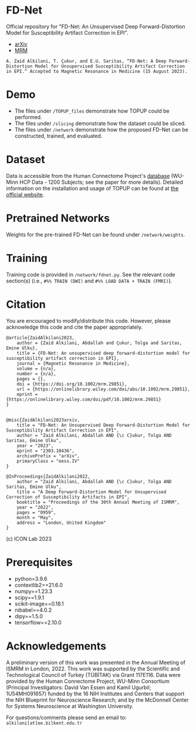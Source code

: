 # FD-Net
Official repository for "FD-Net: An Unsupervised Deep Forward-Distortion Model for Susceptibility Artifact Correction in EPI".
- [arXiv](https://arxiv.org/abs/2303.10436)
- [MRM](https://onlinelibrary.wiley.com/doi/full/10.1002/mrm.29851)

```A. Zaid Alkilani, T. Çukur, and E.U. Saritas, “FD-Net: A Deep Forward-Distortion Model for Unsupervised Susceptibility Artifact Correction in EPI.” Accepted to Magnetic Resonance in Medicine (15 August 2023).```

# Demo
- The files under ```/TOPUP_files``` demonstrate how TOPUP could be performed.
- The files under ```/slicing``` demonstrate how the dataset could be sliced.
- The files under ```/network``` demonstrate how the proposed FD-Net can be constructed, trained, and evaluated.

# Dataset
Data is accessible from the Human Connectome Project's [database](https://db.humanconnectome.org/) (WU-Minn HCP Data - 1200 Subjects; see the paper for more details). Detailed information on the installation and usage of TOPUP can be found at [the official website](https://fsl.fmrib.ox.ac.uk/fsl/fslwiki/topup).

# Pretrained Networks
Weights for the pre-trained FD-Net can be found under ```/network/weights```.

# Training
Training code is provided in ```/network/fdnet.py```. See the relevant code section(s) (i.e., ```#%% TRAIN (DWI)``` and ```#%% LOAD DATA + TRAIN (FMRI)```).

# Citation
You are encouraged to modify/distribute this code. However, please acknowledge this code and cite the paper appropriately.

```
@article{ZaidAlkilani2023,
	author = {Zaid Alkilani, Abdallah and Çukur, Tolga and Saritas, Emine Ulku},
	title = {FD-Net: An unsupervised deep forward-distortion model for susceptibility artifact correction in EPI},
	journal = {Magnetic Resonance in Medicine},
	volume = {n/a},
	number = {n/a},
	pages = {},
	doi = {https://doi.org/10.1002/mrm.29851},
	url = {https://onlinelibrary.wiley.com/doi/abs/10.1002/mrm.29851},
	eprint = {https://onlinelibrary.wiley.com/doi/pdf/10.1002/mrm.29851}
}


@misc{ZaidAlkilani2023arxiv,
	title = "FD-Net: An Unsupervised Deep Forward-Distortion Model for Susceptibility Artifact Correction in EPI", 
	author = "Zaid Alkilani, Abdallah AND {\c C}ukur, Tolga AND Saritas, Emine Ulku",
	year = "2023",
  	eprint = "2303.10436",
  	archivePrefix = "arXiv",
  	primaryClass = "eess.IV"
}

@InProceedings{ZaidAlkilani2022,
  	author = "Zaid Alkilani, Abdallah AND {\c C}ukur, Tolga AND Saritas, Emine Ulku",
	title = "A Deep Forward-Distortion Model for Unsupervised Correction of Susceptibility Artifacts in EPI",
	booktitle = "Proceedings of the 30th Annual Meeting of ISMRM",
	year = "2022",
	pages = "0959",
 	month = "May",
	address = "London, United Kingdom"
}

```
(c) ICON Lab 2023

# Prerequisites
- python=3.9.6
- contextlib2==21.6.0
- numpy==1.23.3
- scipy==1.9.1
- scikit-image==0.18.1
- nibabel==4.0.2
- dipy==1.5.0
- tensorflow==2.10.0

# Acknowledgements
A preliminary version of this work was presented in the Annual Meeting of ISMRM in London, 2022. This work was supported by the Scientific and Technological Council of Turkey (TÜBİTAK) via Grant 117E116. Data were provided by the Human Connectome Project, WU-Minn Consortium (Principal Investigators: David Van Essen and Kamil Ugurbil; 1U54MH091657) funded by the 16 NIH Institutes and Centers that support the NIH Blueprint for Neuroscience Research; and by the McDonnell Center for Systems Neuroscience at Washington University.

For questions/comments please send an email to: `alkilani[at]ee.bilkent.edu.tr`
